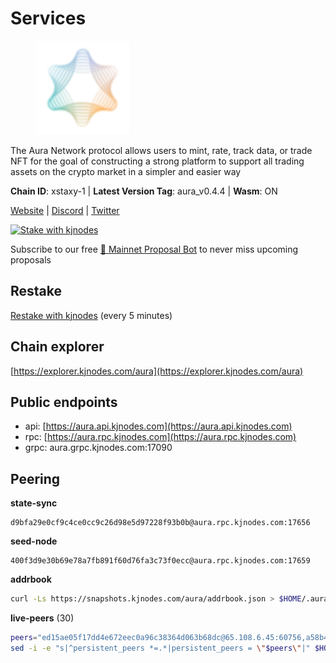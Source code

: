 # Services

<figure><img src="https://raw.githubusercontent.com/kj89/cosmos-images/main/logos/aura.png" width="150" alt=""><figcaption></figcaption></figure>

The Aura Network protocol allows users to mint, rate, track data,  or trade NFT for the goal of constructing a strong platform to  support all trading assets on the crypto market in a simpler and easier way

**Chain ID**: xstaxy-1 | **Latest Version Tag**: aura_v0.4.4 | **Wasm**: ON

[Website](https://aura.network) | [Discord](https://discord.gg/hpvF5QcWRf) | [Twitter](https://twitter.com/AuraNetworkHQ)

[![Stake with kjnodes](https://i.ibb.co/cr44Q8j/button-stake-with-kjnodes.png)](https://restake.app/aura/auravaloper17q4k3j6kcslrcuxtj9mxdcgez7kw7jdma8ykjs)

Subscribe to our free [🤖 Mainnet Proposal Bot](https://t.me/kjnodes_proposal_bot) to never miss upcoming proposals

## Restake

[Restake with kjnodes](https://restake.app/aura/auravaloper17q4k3j6kcslrcuxtj9mxdcgez7kw7jdma8ykjs) (every 5 minutes)
## Chain explorer
[https://explorer.kjnodes.com/aura](https://explorer.kjnodes.com/aura)

## Public endpoints

* api: [https://aura.api.kjnodes.com](https://aura.api.kjnodes.com)
* rpc: [https://aura.rpc.kjnodes.com](https://aura.rpc.kjnodes.com)
* grpc: aura.grpc.kjnodes.com:17090

## Peering

**state-sync**

```text
d9bfa29e0cf9c4ce0cc9c26d98e5d97228f93b0b@aura.rpc.kjnodes.com:17656
```

**seed-node**

```text
400f3d9e30b69e78a7fb891f60d76fa3c73f0ecc@aura.rpc.kjnodes.com:17659
```

**addrbook**
```bash
curl -Ls https://snapshots.kjnodes.com/aura/addrbook.json > $HOME/.aura/config/addrbook.json
```

**live-peers** (30)
```bash
peers="ed15ae05f17dd4e672eec0a96c38364d063b68dc@65.108.6.45:60756,a58b4dec687b60ba05cf9a3e4cd1181b09c0661f@65.109.93.152:34656,5ce29d0d9ef1230eab07444dd73745d68a832d6f@65.109.106.172:40656,2b837edb779038f29785b347fb78397ab7dec3bf@148.251.88.145:10456,65bf908c6c41cacfce9652ed69a17337b023d0d0@57.128.85.172:26656,670c0c23a1196e706e058133fbbb156f7f33b352@5.9.95.147:26656,3e7ef25f1c9829351936884618659167400eb0f1@142.132.149.171:26656,d09fbac9fa84809f7ca34a40030bea2e87e77caf@148.113.6.190:26656,7885a9e940b45b9a2183488ca3a901b043b6ed67@144.76.40.53:21756,b6a0d0d030f35ffffcfe92e72ea13933c1adbe62@116.202.174.253:21656,0599779759ed60e12ed39a94cd02d303ba10d591@95.214.52.174:36656,0179528068da0dfaf61005cf5aa28793ca42b129@85.25.74.163:26656,3e05f2b0fdd750511dbff9d3f6a47d3bc3d4b1f0@141.95.204.81:61456,1584b3aa3969def4a9f70555b3b442d334053e94@148.113.159.22:10156,a859027129ee2524b57c43b9ecbe3bcc4d120efb@195.3.222.183:26656,dce07d176e5ba4cfdc7b806eb80eabab162a09d0@45.76.213.229:26656,aec1624fad0adf47f9b4f7300dcb8bd4d63567f1@57.128.20.163:21756,34d759895c5a451488db34c686e74cb954d86723@65.108.135.212:26656,a19b89ebbf7331f435b8ef100ce501d2377922ea@209.126.116.182:26656,a60a9f3400cb978b313ad5a47d59f6c518ef2a04@3.135.201.61:26656,e46238ddcf2113b70f59b417994c375e2d67e265@71.236.119.108:40656,f43c7c9a194ee5a97665a9aad8f887fdbb75e4ca@65.109.225.86:46656,ebc272824924ea1a27ea3183dd0b9ba713494f83@95.214.52.139:26966,c9c0b28dcf2db5f0e7b756986d3326d62ba47e78@144.126.147.58:26656,63a90346040657406ddc48a2679e3bfbe17f717a@65.108.195.29:51656,71bb73be4f030e47b813350ee32076ee43c67c27@134.209.111.108:26656,fa474fe8f7159c9699fb39acb2925702f0474502@141.95.157.139:10156,a8b07b528de5bde0a7d1c09a27d8cf3983905c41@209.159.148.90:26656,d9bfa29e0cf9c4ce0cc9c26d98e5d97228f93b0b@65.109.88.38:17656,57406c041d38af3bac9acdcb2b4bdc90dc7a8852@88.99.164.158:26656"
sed -i -e "s|^persistent_peers *=.*|persistent_peers = \"$peers\"|" $HOME/.aura/config/config.toml
```
